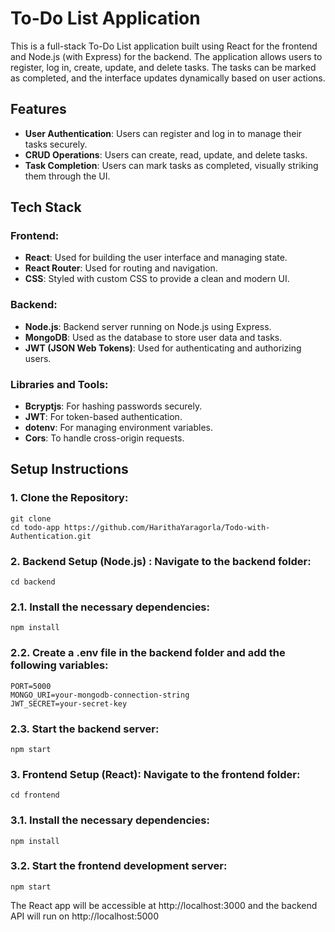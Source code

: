 # To-Do List Application

This is a full-stack To-Do List application built using React for the frontend and Node.js (with Express) for the backend. The application allows users to register, log in, create, update, and delete tasks. The tasks can be marked as completed, and the interface updates dynamically based on user actions.

## Features
- **User Authentication**: Users can register and log in to manage their tasks securely.
- **CRUD Operations**: Users can create, read, update, and delete tasks.
- **Task Completion**: Users can mark tasks as completed, visually striking them through the UI.

## Tech Stack

### Frontend:
- **React**: Used for building the user interface and managing state.
- **React Router**: Used for routing and navigation.
- **CSS**: Styled with custom CSS to provide a clean and modern UI.

### Backend:
- **Node.js**: Backend server running on Node.js using Express.
- **MongoDB**: Used as the database to store user data and tasks.
- **JWT (JSON Web Tokens)**: Used for authenticating and authorizing users.

### Libraries and Tools:
- **Bcryptjs**: For hashing passwords securely.
- **JWT**: For token-based authentication.
- **dotenv**: For managing environment variables.
- **Cors**: To handle cross-origin requests.

## Setup Instructions

### 1. Clone the Repository:
    git clone 
    cd todo-app https://github.com/HarithaYaragorla/Todo-with-Authentication.git

### 2. Backend Setup (Node.js) : Navigate to the backend folder:
    cd backend

### 2.1. Install the necessary dependencies:
    npm install

### 2.2. Create a .env file in the backend folder and add the following variables:
    PORT=5000
    MONGO_URI=your-mongodb-connection-string
    JWT_SECRET=your-secret-key

### 2.3. Start the backend server:
    npm start


### 3. Frontend Setup (React): Navigate to the frontend folder:
    cd frontend

### 3.1. Install the necessary dependencies:
    npm install

### 3.2. Start the frontend development server:
    npm start


The React app will be accessible at http://localhost:3000 and the backend API will run on http://localhost:5000